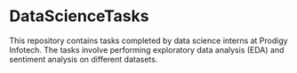 # DataScienceTasks
This repository contains tasks completed by data science interns at Prodigy Infotech. The tasks involve performing exploratory data analysis (EDA) and sentiment analysis on different datasets.
